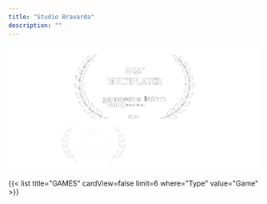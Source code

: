 ```yaml
---
title: "Studio Bravarda"
description: ""
---
```

![Alt text](laurels.png)

{{< list title="GAMES" cardView=false limit=6 where="Type" value="Game" >}}


